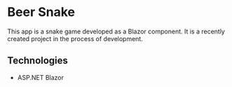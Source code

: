 # Beer Snake
This app is a snake game developed as a Blazor component. It is a recently created project in the process of development.

## Technologies
* ASP.NET Blazor
